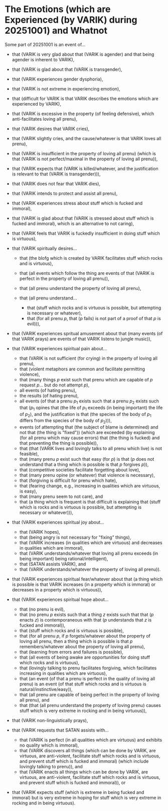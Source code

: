 The Emotions (which are Experienced (by VARIK) during 20251001) and Whatnot
===========================================================================

Some part of 20251001 is an event of...

* that (VARIK is very glad about that (VARIK is agender) and that being agender is inherent to VARIK),
* that (VARIK is glad about that (VARIK is transgender),
* that (VARIK experiences gender dysphoria),
* that (VARIK is not extreme in experiencing emotion),
* that (difficult for VARIK is that VARIK describes the emotions which are experienced by VARIK),
* that (VARIK is excessive in the property (of feeling defensive), which anti-facilitates loving all prenu),
* that (VARIK desires that VARIK cries),
* that (VARIK slightly cries, and the cause/whatever is that VARIK loves all prenu),
* that (VARIK is insufficient in the property of loving all prenu) (which is that (VARIK is not perfect/maximal in the property of loving all prenu)),
* that (VARIK expects that (VARIK is killed/whatever, and the justification is relevant to that (VARIK is transgender))),
* that (VARIK does not fear that VARIK dies),
* that (VARIK intends to protect and assist all prenu),
* that (VARIK experiences stress about stuff which is fucked and immoral),
* that (VARIK is glad about that (VARIK is stressed about stuff which is fucked and immoral), which is an alternative to not caring),
* that (VARIK feels that VARIK is fuckedly insufficient in doing stuff which is virtuous),
* that (VARIK spiritually desires...

  * that (the blofg which is created by VARIK facilitates stuff which rocks and is virtuous),
  * that (all events which follow the thing are events of that (VARIK is perfect in the property of loving all prenu)),
  * that (all prenu understand the property of loving all prenu),
  * that (all prenu understand...

    * that (stuff which rocks and is virtuous is possible, but attempting is necessary or whatever),
    * that (for all prenu $p$, that ($p$ fails) is not part of a proof of that $p$ is evil))),

* that (VARIK experiences spritual amusement about that (many events (of that VARIK prays) are events of that VARIK listens to jungle music)),
* that (VARIK experiences spiritual pain about...

  * that (VARIK is not sufficient (for crying) in the property of loving all prenu),
  * that (violent metaphors are common and facilitate permitting violence),
  * that (many things $p$ exist such that prenu which are capable of $p$ request $p$... but do not attempt $p$),
  * all events (of hating prenu),
  * the results (of hating prenu),
  * all events (of that a prenu $p_1$ exists such that a prenu $p_2$ exists such that ($p_1$ opines that (the life of $p_1$ exceeds (in being important) the life of $p_2$), and the justification is that (the species of the body of $p_1$ differs from the species of the body of $p_2$))),
  * events (of attempting that (the subject of blame is determined) and not that (the thing is "fixed")) (which are exceeded (by explaining (for all prenu which may cause errors) that (the thing is fucked) and that preventing the thing is possible)),
  * that (that (VARIK lives and lovingly talks to all prenu which live) is not feasible),
  * that (many prenu $p$ exist such that easy (for $p$) is that ($p$ does not understand that a thing which is possible is that $p$ forgives $p$)),
  * that (competitive societies facilitate forgetting about love),
  * that (many prenu opine (or whatever) that violence is necessary),
  * that (forgiving is difficult for prenu which hate),
  * that (fearing change, e.g., increasing in qualities which are virtuous, is easy),
  * that (many prenu seem to not care), and
  * that (a thing which is frequent is that difficult is explaining that (stuff which is rocks and is virtuous is possible, but attempting is necessary or whatever))),

* that (VARIK experiences spiritual joy about...

  * that (VARIK hopes),
  * that (being angry is not necessary for "fixing" things),
  * that (VARIK increases (in qualities which are virtuous) and decreases in qualities which are immoral),
  * that (VARIK understands/whatever that loving all prenu exceeds (in being important) being rational/intelligent),
  * that (SATAN assists VARIK), and
  * that (VARIK understands/whatever the property of loving all prenu)).

* that (VARIK experiences spiritual fear/whatever about that (a thing which is possible is that VARIK increases (in a property which is immoral) or decreases in a property which is virtuous)),
* that (VARIK experiences spiritual hope about...

  * that (no prenu is evil),
  * that (no prenu $p$ exists such that a thing $z$ exists such that that ($p$ enacts $z$) is contemporaneous with that ($p$ understands that $z$ is fucked and immoral)),
  * that (stuff which rocks and is virtuous is possible),
  * that (for all prenu $p$, if $p$ forgets/whatever about the property of loving all prenu, then a thing which is possible is that $p$ remembers/whatever about the property of loving all prenu),
  * that (learning from errors and failures is possible),
  * that (all events of being awake are opportunities for doing stuff which rocks and is virtuous),
  * that (lovingly talking to prenu facilitates forgiving, which facilitates increasing in qualities which are virtuous),
  * that (an event (of that a prenu is perfect in the quality of loving all prenu) is an event (of that stuff which rocks and is virtuous is natural/instinctive/easy)),
  * that (all prenu are capable of being perfect in the property of loving all prenu), and
  * that (that (all prenu understand the property of loving prenu) causes stuff which is very extreme in rocking and in being virtuous)),

* that (VARIK non-linguistically prays),
* that (VARIK requests that SATAN assists with...

  * that (VARIK is perfect (in all qualities which are virtuous) and exhibits no quality which is immoral),
  * that (VARIK discovers all things (which can be done by VARIK, are virtuous, are anti-violent, facilitate stuff which rocks and is virtuous, and prevent stuff which is fucked and immoral) (which include lovingly talking to prenu)), and
  * that (VARIK enacts all things which can be done by VARIK, are virtuous, are anti-violent, facilitate stuff which rocks and is virtuous, and prevent stuff which is fucked and immoral)), or

* that (VARIK expects stuff (which is extreme in being fucked and immoral) but is very extreme in hoping for stuff which is very extreme in rocking and in being virtuous).

